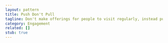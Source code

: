```yaml
---
layout: pattern
title: Push Don't Pull
tagline: Don't make offerings for people to visit regularly, instead push the news they need to their inbox.
category: Engagement
related: []
stub: true
---
```

